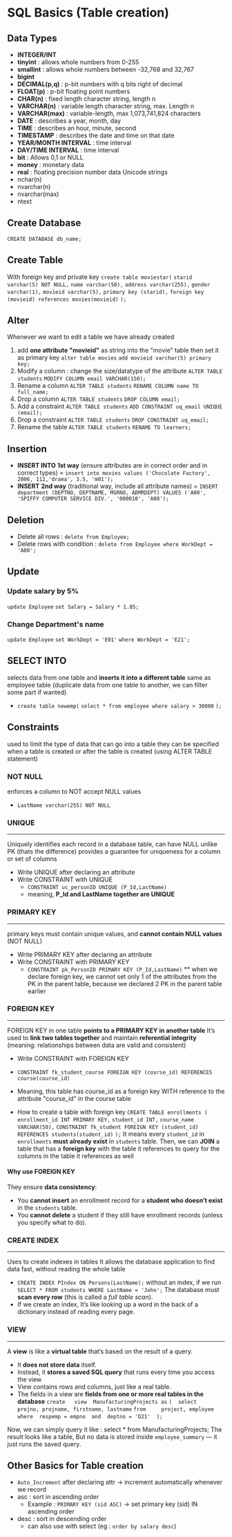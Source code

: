 # SQL Basics (Table creation)
## Data Types
- **INTEGER/INT**
- **tinyint** : allows whole numbers from 0-255
- **smallint** : allows whole numbers between -32,768 and 32,767
- **bigint** 
- **DECIMAL(p,q)** : p-bit numbers with q bits right of decimal
- **FLOAT(p)** : p-bit floating point numbers
- **CHAR(n)** : fixed length character string, length n
- **VARCHAR(n)** : variable length character string, max. Length n
- **VARCHAR(max)** : variable-length, max 1,073,741,824 characters
- **DATE** : describes a year, month, day
- **TIME** : describes an hour, minute, second
- **TIMESTAMP** : describes the date and time on that date
- **YEAR/MONTH INTERVAL** : time interval
- **DAY/TIME INTERVAL** : time interval
- **bit** : Allows 0,1 or NULL
- **money** : monetary data 
- **real** : floating precision number data
Unicode strings
- nchar(n)
- nvarchar(n)
- nvarchar(max)
- ntext
## Create Database
`CREATE DATABASE db_name;`
## Create Table
With foreign key and private key
`create table moviestar(`
	`starid varchar(5) NOT NULL,`
    `name varchar(50),`
    `address varchar(255),`
    `gender varchar(1),`
    `movieid varchar(5),`
    `primary key (starid),`
    `foreign key (movieid) references movies(movieid)`
`);`

## Alter
Whenever we want to edit a table we have already created
1. add **one attribute "movieid"** as string into the "movie" table then set it as primary key
`alter table movies`
`add movieid varchar(5) primary key;`
2. Modify a column : change the size/datatype of the attribute
`ALTER TABLE students`
`MODIFY COLUMN email VARCHAR(150);`
3. Rename a column
`ALTER TABLE students`
`RENAME COLUMN name TO full_name;`
4. Drop a column
`ALTER TABLE students`
`DROP COLUMN email;`
5. Add a constraint
`ALTER TABLE students`
`ADD CONSTRAINT uq_email UNIQUE (email);`
6. Drop a constraint
`ALTER TABLE students`
`DROP CONSTRAINT uq_email;`
7. Rename the table
`ALTER TABLE students`
`RENAME TO learners;`

## Insertion
- **INSERT INTO** 
**1st way** (ensure attributes are in correct order and in correct types) = 
`insert into movies values ('Chocolate Factory', 2006, 112,'drama', 3.5, 'm01');`
- **INSERT**
**2nd way** (traditional way, include all attribute names) = 
`INSERT department (DEPTNO, DEPTNAME, MGRNO, ADMRDEPT) VALUES ('A00', 'SPIFFY COMPUTER SERVICE DIV.', '000010', 'A00');`

## Deletion
- Delete all rows : `delete from Employee;`
- Delete rows with condition : `delete from Employee where WorkDept = 'A00';`

## Update
### Update salary by 5%
`update Employee`
`set Salary = Salary * 1.05;`
### Change Department's name
`update Employee` 
`set WorkDept = 'E01'`
`where WorkDept = 'E21';`

## SELECT INTO
selects data from one table and **inserts it into a different table**
same as employee table (duplicate data from one table to another, we can filter some part if wanted)
- `create table newemp(`
`select * from employee where salary > 30000`
`);`

## Constraints
used to limit the type of data that can go into a table
they can be specified when a table is created or after the table is created (using ALTER TABLE statement)
### NOT NULL
enforces a column to NOT accept NULL values
- `LastName varchar(255) NOT NULL`
### UNIQUE
---
Uniquely identifies each record in a database table, can have NULL unlike PK (thats the difference)
provides a guarantee for uniqueness for a column or set of columns
- Write UNIQUE after declaring an attribute
- Write CONSTRAINT with UNIQUE
	- `CONSTRAINT uc_personID UNIQUE (P_Id,LastName)`
	- meaning, **P_Id and LastName together are UNIQUE**
### PRIMARY KEY
---
primary keys must contain unique values, and **cannot contain NULL values** (NOT NULL)
- Write PRIMARY KEY after declaring an attribute
- Write CONSTRAINT with PRIMARY KEY
	- `CONSTRAINT pk_PersonID PRIMARY KEY (P_Id,LastName)`
** when we declare foreign key, we cannot set only 1 of the attributes from the PK in the parent table, because we declared 2 PK in the parent table earlier
### FOREIGN KEY
---
FOREIGN KEY in one table **points to a PRIMARY KEY in another table**
It’s used to **link two tables together** and maintain **referential integrity** (meaning: relationships between data are valid and consistent)
- Write CONSTRAINT with FOREIGN KEY
- `CONSTRAINT fk_student_course FOREIGN KEY (course_id) REFERENCES course(course_id)`
- Meaning, this table has course_id as a foreign key WITH reference to the attribute "course_id" in the course table

- How to create a table with foreign key
`CREATE TABLE enrollments (`
  `enrollment_id INT PRIMARY KEY,`
  `student_id INT,`
  `course_name VARCHAR(50),`
  `CONSTRAINT fk_student FOREIGN KEY (student_id)`
      `REFERENCES students(student_id)`
`);`
It means every `student_id` in `enrollments` **must already exist** in `students` table.
Then, we can **JOIN** a table that has a **foreign key** with the table it references to query for the columns in the table it references as well
#### Why use FOREIGN KEY
They ensure **data consistency**:
- You **cannot insert** an enrollment record for a **student who doesn’t exist** in the `students` table.
- You **cannot delete** a student if they still have enrollment records (unless you specify what to do).

### CREATE INDEX
---
Uses to create indexes in tables
It allows the database application to find data fast, without reading the whole table
- `CREATE INDEX PIndex ON Persons(LastName);`
without an index, if we run `SELECT * FROM students WHERE LastName = 'John';`
The database must **scan every row** (this is called a _full table scan_).  
- If we create an index, It’s like looking up a word in the back of a dictionary instead of reading every page.

### VIEW
---
A **view** is like a **virtual table** that’s based on the result of a query.
- It **does not store data** itself.
- Instead, it **stores a saved SQL query** that runs every time you access the view
- View contains rows and columns, just like a real table.
- The fields in a view are **fields from one or more real tables in the database**
`create   view  ManufacturingProjects as`
	`(  select   projno, projname, firstname, lastname`
	   `from     project, employee`
	   `where  respemp = empno  and  deptno = 'D21'  );`

Now, we can simply query it like : select * from ManufacturingProjects;
The result looks like a table, But no data is stored inside `employee_summary` — it just runs the saved query.

## Other Basics for Table creation
- `Auto_Increment` after declaring attr -> increment automatically whenever we record
- asc : sort in ascending order
	- Example : `PRIMARY KEY (sid ASC)` ->  set primary key (sid) IN ascending order
- desc : sort in descending order
	- can also use with select (eg : `order by salary desc`)